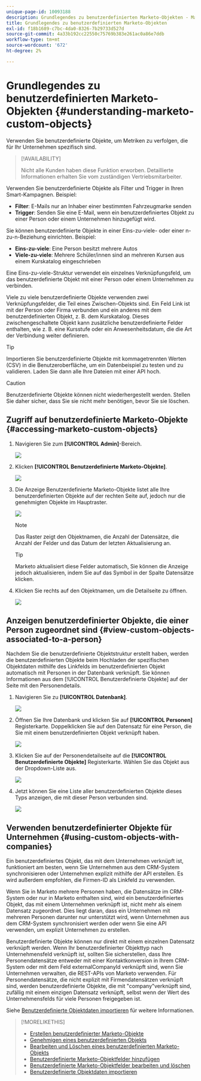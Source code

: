 ```yaml
---
unique-page-id: 10093188
description: Grundlegendes zu benutzerdefinierten Marketo-Objekten - Marketo-Dokumente - Produktdokumentation
title: Grundlegendes zu benutzerdefinierten Marketo-Objekten
exl-id: f18b1689-c7bc-4da0-8326-7b29733d527d
source-git-commit: 4a33b192cc22550c75769b383e261ac0a86e7ddb
workflow-type: tm+mt
source-wordcount: '672'
ht-degree: 2%

---
```


# Grundlegendes zu benutzerdefinierten Marketo-Objekten {#understanding-marketo-custom-objects}

Verwenden Sie benutzerdefinierte Objekte, um Metriken zu verfolgen, die für Ihr Unternehmen spezifisch sind.

>[!AVAILABILITY]
>
>Nicht alle Kunden haben diese Funktion erworben. Detaillierte Informationen erhalten Sie vom zuständigen Vertriebsmitarbeiter.

Verwenden Sie benutzerdefinierte Objekte als Filter und Trigger in Ihren Smart-Kampagnen. Beispiel:

* **Filter**: E-Mails nur an Inhaber einer bestimmten Fahrzeugmarke senden
* **Trigger**: Senden Sie eine E-Mail, wenn ein benutzerdefiniertes Objekt zu einer Person oder einem Unternehmen hinzugefügt wird.

Sie können benutzerdefinierte Objekte in einer Eins-zu-viele- oder einer n-zu-n-Beziehung einrichten. Beispiel:

* **Eins-zu-viele**: Eine Person besitzt mehrere Autos
* **Viele-zu-viele**: Mehrere Schüler/innen sind an mehreren Kursen aus einem Kurskatalog eingeschrieben

Eine Eins-zu-viele-Struktur verwendet ein einzelnes Verknüpfungsfeld, um das benutzerdefinierte Objekt mit einer Person oder einem Unternehmen zu verbinden.

Viele zu viele benutzerdefinierte Objekte verwenden zwei Verknüpfungsfelder, die Teil eines Zwischen-Objekts sind. Ein Feld Link ist mit der Person oder Firma verbunden und ein anderes mit dem benutzerdefinierten Objekt, z. B. dem Kurskatalog. Dieses zwischengeschaltete Objekt kann zusätzliche benutzerdefinierte Felder enthalten, wie z. B. eine Kursstufe oder ein Anwesenheitsdatum, die die Art der Verbindung weiter definieren.

>[!TIP]
>
>Importieren Sie benutzerdefinierte Objekte mit kommagetrennten Werten (CSV) in die Benutzeroberfläche, um ein Datenbeispiel zu testen und zu validieren. Laden Sie dann alle Ihre Dateien mit einer API hoch.

>[!CAUTION]
>
>Benutzerdefinierte Objekte können nicht wiederhergestellt werden. Stellen Sie daher sicher, dass Sie sie nicht mehr benötigen, bevor Sie sie löschen.

## Zugriff auf benutzerdefinierte Marketo-Objekte {#accessing-marketo-custom-objects}

1. Navigieren Sie zum **[!UICONTROL Admin]**-Bereich.

   ![](assets/understanding-marketo-custom-objects-1.png)

1. Klicken **[!UICONTROL Benutzerdefinierte Marketo-Objekte]**.

   ![](assets/understanding-marketo-custom-objects-2.png)

1. Die Anzeige Benutzerdefinierte Marketo-Objekte listet alle Ihre benutzerdefinierten Objekte auf der rechten Seite auf, jedoch nur die genehmigten Objekte im Hauptraster.

   ![](assets/understanding-marketo-custom-objects-3.png)

   >[!NOTE]
   >
   >Das Raster zeigt den Objektnamen, die Anzahl der Datensätze, die Anzahl der Felder und das Datum der letzten Aktualisierung an.

   >[!TIP]
   >
   >Marketo aktualisiert diese Felder automatisch, Sie können die Anzeige jedoch aktualisieren, indem Sie auf das Symbol in der Spalte Datensätze klicken.

1. Klicken Sie rechts auf den Objektnamen, um die Detailseite zu öffnen.

   ![](assets/understanding-marketo-custom-objects-4.png)

## Anzeigen benutzerdefinierter Objekte, die einer Person zugeordnet sind {#view-custom-objects-associated-to-a-person}

Nachdem Sie die benutzerdefinierte Objektstruktur erstellt haben, werden die benutzerdefinierten Objekte beim Hochladen der spezifischen Objektdaten mithilfe des Linkfelds im benutzerdefinierten Objekt automatisch mit Personen in der Datenbank verknüpft. Sie können Informationen aus dem [!UICONTROL Benutzerdefinierte Objekte] auf der Seite mit den Personendetails.

1. Navigieren Sie zu **[!UICONTROL Datenbank]**.

   ![](assets/understanding-marketo-custom-objects-5.png)

1. Öffnen Sie Ihre Datenbank und klicken Sie auf **[!UICONTROL Personen]** Registerkarte. Doppelklicken Sie auf den Datensatz für eine Person, die Sie mit einem benutzerdefinierten Objekt verknüpft haben.

   ![](assets/understanding-marketo-custom-objects-6.png)

1. Klicken Sie auf der Personendetailseite auf die **[!UICONTROL Benutzerdefinierte Objekte]** Registerkarte. Wählen Sie das Objekt aus der Dropdown-Liste aus.

   ![](assets/understanding-marketo-custom-objects-7.png)

1. Jetzt können Sie eine Liste aller benutzerdefinierten Objekte dieses Typs anzeigen, die mit dieser Person verbunden sind.

   ![](assets/understanding-marketo-custom-objects-8.png)

## Verwenden benutzerdefinierter Objekte für Unternehmen {#using-custom-objects-with-companies}

Ein benutzerdefiniertes Objekt, das mit dem Unternehmen verknüpft ist, funktioniert am besten, wenn Sie Unternehmen aus dem CRM-System synchronisieren oder Unternehmen explizit mithilfe der API erstellen. Es wird außerdem empfohlen, die Firmen-ID als Linkfeld zu verwenden.

Wenn Sie in Marketo mehrere Personen haben, die Datensätze im CRM-System oder nur in Marketo enthalten sind, wird ein benutzerdefiniertes Objekt, das mit einem Unternehmen verknüpft ist, nicht mehr als einem Datensatz zugeordnet. Dies liegt daran, dass ein Unternehmen mit mehreren Personen darunter nur unterstützt wird, wenn Unternehmen aus dem CRM-System synchronisiert werden oder wenn Sie eine API verwenden, um explizit Unternehmen zu erstellen.

Benutzerdefinierte Objekte können nur direkt mit einem einzelnen Datensatz verknüpft werden. Wenn Ihr benutzerdefinierter Objekttyp nach Unternehmensfeld verknüpft ist, sollten Sie sicherstellen, dass Ihre Personendatensätze entweder mit einer Kontaktkonversion in Ihrem CRM-System oder mit dem Feld externalCompanyId verknüpft sind, wenn Sie Unternehmen verwalten, die REST-APIs von Marketo verwenden. Für Personendatensätze, die nicht explizit mit Firmendatensätzen verknüpft sind, werden benutzerdefinierte Objekte, die mit &quot;company&quot;verknüpft sind, zufällig mit einem einzigen Datensatz verknüpft, selbst wenn der Wert des Unternehmensfelds für viele Personen freigegeben ist.

Siehe [Benutzerdefinierte Objektdaten importieren](/help/marketo/product-docs/administration/marketo-custom-objects/import-custom-object-data.md) für weitere Informationen.

>[!MORELIKETHIS]
>
>* [Erstellen benutzerdefinierter Marketo-Objekte](/help/marketo/product-docs/administration/marketo-custom-objects/create-marketo-custom-objects.md)
>* [Genehmigen eines benutzerdefinierten Objekts](/help/marketo/product-docs/administration/marketo-custom-objects/approve-a-custom-object.md)
>* [Bearbeiten und Löschen eines benutzerdefinierten Marketo-Objekts](/help/marketo/product-docs/administration/marketo-custom-objects/edit-and-delete-a-marketo-custom-object.md)
>* [Benutzerdefinierte Marketo-Objektfelder hinzufügen](/help/marketo/product-docs/administration/marketo-custom-objects/add-marketo-custom-object-fields.md)
>* [Benutzerdefinierte Marketo-Objektfelder bearbeiten und löschen](/help/marketo/product-docs/administration/marketo-custom-objects/edit-and-delete-marketo-custom-object-fields.md)
>* [Benutzerdefinierte Objektdaten importieren](/help/marketo/product-docs/administration/marketo-custom-objects/import-custom-object-data.md)

